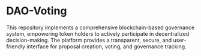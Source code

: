 # DAO-Voting
This repository implements a comprehensive blockchain-based governance system, empowering token holders to actively participate in decentralized decision-making. The platform provides a transparent, secure, and user-friendly interface for proposal creation, voting, and governance tracking.
